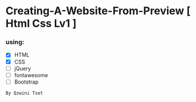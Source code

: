 # Creating-A-Website-From-Preview [ Html Css Lv1 ]


### using:
- [x] HTML
- [x] CSS
- [ ] jQuery
- [ ] fontawesome
- [ ] Bootstrap

``` By Qzwini Tset ```



